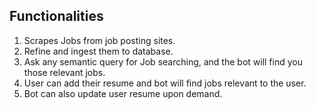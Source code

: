 ## Functionalities
1. Scrapes Jobs from job posting sites.
2. Refine and ingest them to database.
3. Ask any semantic query for Job searching, and the bot will find you those relevant jobs.
4. User can add their resume and bot will find jobs relevant to the user.
5. Bot can also update user resume upon demand.
